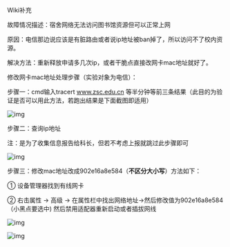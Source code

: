 Wiki补充

故障情况描述：宿舍网络无法访问图书馆资源但可以正常上网

原因：电信那边说应该是有脏路由或者说ip地址被ban掉了，所以访问不了校内资源。

解决方法：重新释放申请多几次ip，或者干脆点直接改网卡mac地址就好了。

修改网卡mac地址处理步骤（实验对象为电信）：

步骤一：cmd输入tracert www.zsc.edu.cn  等半分钟等前三条结果（此目的为验证是否可以用此方法，若跑出结果是下面截图即适用）

![img](/upload/kw-wffwts-netTrack.jpg)

步骤二：查询ip地址

注：是为了收集信息报告给科长，但若不考虑上报就跳过此步骤即可

![img](/upload/kp-wwffwts-netaddress.png)

步骤三：修改mac地址改成902e16a8e584（**不区分大小写**）方法如下：

①  设备管理器找到有线网卡

②  右击属性 → 高级  →  在属性栏中找出网络地址→然后修改值为902e16a8e584（小黑点要选中)  然后禁用适配器重新启动或者插拔网线

![img](/upload/kp-wffwts-netAddress.png)

![img](/upload/kp-wwffwts-address.png)

